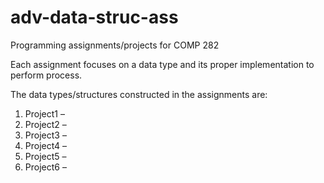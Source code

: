 # adv-data-struc-ass

Programming assignments/projects for COMP 282

Each assignment focuses on a data type and its proper implementation to perform process.

The data types/structures constructed in the assignments are:
1. Project1 – 
2. Project2 –
3. Project3 –
4. Project4 –
5. Project5 –
6. Project6 –

